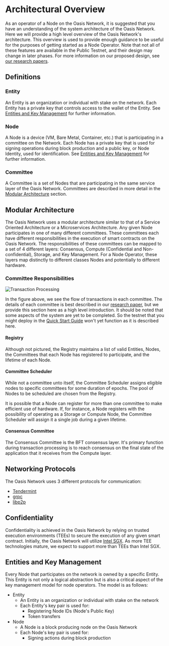 # Architectural Overview

As an operator of a Node on the Oasis Network, it is suggested that you have an
understanding of the system architecture of the Oasis Network. Here we will
provide a high level overview of the Oasis Network's architecture. This overview
is used to provide enough guidance to be useful for the purposes of getting
started as a Node Operator. Note that not all of these features are available in the Public Testnet, and their design may change in later phases. For more information on our proposed design, see
[our research papers](https://www.oasis-protocol.org/researchpapers).

## Definitions

### Entity

An Entity is an organization or individual with stake on the network. Each
Entity has a private key that controls access to the wallet of the Entity. See
[Entities and Key Management](#entities-and-key-management) for further
information.

### Node

A Node is a device (VM, Bare Metal, Container, etc.) that is participating in a
committee on the Network. Each Node has a private key that is used for signing
operations during block production and a public key, or Node Identity, used for
identification. See [Entities and Key Management](#entities-and-key-management)
for further information.

### Committee

A Committee is a set of Nodes that are participating in the same service layer
of the Oasis Network. Committees are described in more detail in the [Modular
Architecture](#modular-architecture) section.

## Modular Architecture

The Oasis Network uses a modular architecture similar to that of a Service
Oriented Architecture or a Microservices Architecture. Any given Node
participates in one of many different committees. These committees each have
different responsibilities in the execution of smart contracts on the Oasis
Network. The responsibilities of these committees can be mapped to a set of 4
different layers: Consensus, Compute (Confidential and Non-confidential),
Storage, and Key Management. For a Node Operator, these layers map distinctly to
different classes Nodes and potentially to different hardware.

### Committee Responsibilities

![Transaction Processing](./operator_images/web3_diagram_v2.png)

In the figure above, we see the flow of transactions in each committee. The
details of each committee is best described in our [research
paper](https://www.oasis-protocol.org/researchpapers), but we provide this section here
as a high level introduction. It should be noted that some aspects of the system
are yet to be completed. So the testnet that you might deploy in the [Quick
Start Guide](./quick-start.md) won't yet function as it is described here.

#### Registry

Although not pictured, the Registry maintains a list of valid Entities, Nodes,
the Committees that each Node has registered to participate, and the lifetime of
each Node.

#### Committee Scheduler

While not a committee unto itself, the Committee Scheduler assigns eligible
nodes to specific committees for some duration of epochs. The pool of Nodes to
be scheduled are chosen from the Registry.

It is possible that a Node can register for more than one committee to make
efficient use of hardware. If, for instance, a Node registers with the
possibility of operating as a Storage or Compute Node, the Committee Scheduler
will assign it a single job during a given lifetime.

#### Consensus Committee

The Consensus Committee is the BFT consensus layer. It's primary function during
transaction processing is to reach consensus on the final state of the
application that it receives from the Compute layer.

## Networking Protocols

The Oasis Network uses 3 different protocols for communication:

* [Tendermint](https://github.com/tendermint/tendermint)
* [grpc](https://grpc.io/)
* [libp2p](https://github.com/libp2p)

## Confidentiality

Confidentiality is achieved in the Oasis Network by relying on trusted execution
environments (TEEs) to secure the execution of any given smart contract.
Initially, the Oasis Network will utilize [Intel
SGX](https://software.intel.com/en-us/sgx). As more TEE technologies mature, we
expect to support more than TEEs than Intel SGX.

## Entities and Key Management

Every Node that participates on the network is owned by a specific Entity. This
Entity is not only a logical abstraction but is also a critical aspect of the
key management model for node operators. The model is as follows:

* Entity
  * An Entity is an organization or individual with stake on the network
  * Each Entity's key pair is used for:
    * Registering Node IDs (Node's Public Key)
    * Token transfers
* Node
  * A Node is a block producing node on the Oasis Network
  * Each Node's key pair is used for:
    * Signing actions during block production
